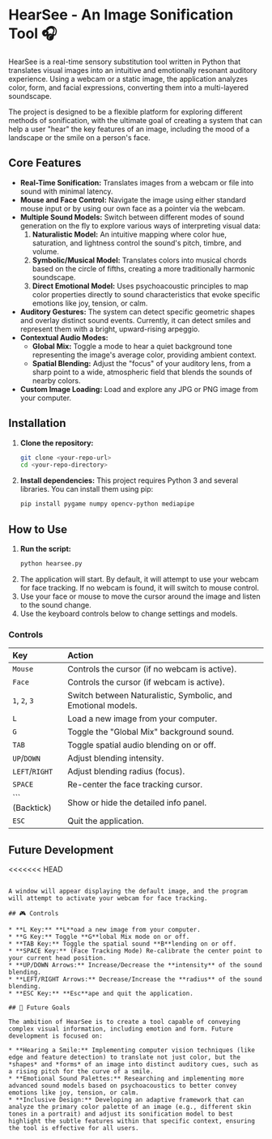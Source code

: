 # HearSee - An Image Sonification Tool 🎧

HearSee is a real-time sensory substitution tool written in Python that translates visual images into an intuitive and emotionally resonant auditory experience. Using a webcam or a static image, the application analyzes color, form, and facial expressions, converting them into a multi-layered soundscape.

The project is designed to be a flexible platform for exploring different methods of sonification, with the ultimate goal of creating a system that can help a user "hear" the key features of an image, including the mood of a landscape or the smile on a person's face.

## Core Features

* **Real-Time Sonification:** Translates images from a webcam or file into sound with minimal latency.
* **Mouse and Face Control:** Navigate the image using either standard mouse input or by using our own face as a pointer via the webcam.
* **Multiple Sound Models:** Switch between different modes of sound generation on the fly to explore various ways of interpreting visual data:
    1.  **Naturalistic Model:** An intuitive mapping where color hue, saturation, and lightness control the sound's pitch, timbre, and volume.
    2.  **Symbolic/Musical Model:** Translates colors into musical chords based on the circle of fifths, creating a more traditionally harmonic soundscape.
    3.  **Direct Emotional Model:** Uses psychoacoustic principles to map color properties directly to sound characteristics that evoke specific emotions like joy, tension, or calm.
* **Auditory Gestures:** The system can detect specific geometric shapes and overlay distinct sound events. Currently, it can detect smiles and represent them with a bright, upward-rising arpeggio.
* **Contextual Audio Modes:**
    * **Global Mix:** Toggle a mode to hear a quiet background tone representing the image's average color, providing ambient context.
    * **Spatial Blending:** Adjust the "focus" of your auditory lens, from a sharp point to a wide, atmospheric field that blends the sounds of nearby colors.
* **Custom Image Loading:** Load and explore any JPG or PNG image from your computer.

## Installation

1.  **Clone the repository:**
    ```bash
    git clone <your-repo-url>
    cd <your-repo-directory>
    ```
2.  **Install dependencies:** This project requires Python 3 and several libraries. You can install them using pip:
    ```bash
    pip install pygame numpy opencv-python mediapipe
    ```

## How to Use

1.  **Run the script:**
    ```bash
    python hearsee.py
    ```
2.  The application will start. By default, it will attempt to use your webcam for face tracking. If no webcam is found, it will switch to mouse control.
3.  Use your face or mouse to move the cursor around the image and listen to the sound change.
4.  Use the keyboard controls below to change settings and models.

### Controls

| Key           | Action                                                    |
| :------------ | :-------------------------------------------------------- |
| `Mouse`       | Controls the cursor (if no webcam is active).             |
| `Face`        | Controls the cursor (if webcam is active).                |
| `1`, `2`, `3` | Switch between Naturalistic, Symbolic, and Emotional models. |
| `L`           | Load a new image from your computer.                      |
| `G`           | Toggle the "Global Mix" background sound.                 |
| `TAB`         | Toggle spatial audio blending on or off.                  |
| `UP`/`DOWN`   | Adjust blending intensity.                                |
| `LEFT`/`RIGHT`| Adjust blending radius (focus).                           |
| `SPACE`       | Re-center the face tracking cursor.                       |
| `\`` (Backtick) | Show or hide the detailed info panel.                     |
| `ESC`         | Quit the application.                                     |


## Future Development

<<<<<<< HEAD
```

A window will appear displaying the default image, and the program will attempt to activate your webcam for face tracking.

## 🎮 Controls

* **L Key:** **L**oad a new image from your computer.
* **G Key:** Toggle **G**lobal Mix mode on or off.
* **TAB Key:** Toggle the spatial sound **B**lending on or off.
* **SPACE Key:** (Face Tracking Mode) Re-calibrate the center point to your current head position.
* **UP/DOWN Arrows:** Increase/Decrease the **intensity** of the sound blending.
* **LEFT/RIGHT Arrows:** Decrease/Increase the **radius** of the sound blending.
* **ESC Key:** **Esc**ape and quit the application.

## 🔮 Future Goals

The ambition of HearSee is to create a tool capable of conveying complex visual information, including emotion and form. Future development is focused on:

* **Hearing a Smile:** Implementing computer vision techniques (like edge and feature detection) to translate not just color, but the *shapes* and *forms* of an image into distinct auditory cues, such as a rising pitch for the curve of a smile.
* **Emotional Sound Palettes:** Researching and implementing more advanced sound models based on psychoacoustics to better convey emotions like joy, tension, or calm.
* **Inclusive Design:** Developing an adaptive framework that can analyze the primary color palette of an image (e.g., different skin tones in a portrait) and adjust its sonification model to best highlight the subtle features within that specific context, ensuring the tool is effective for all users.
